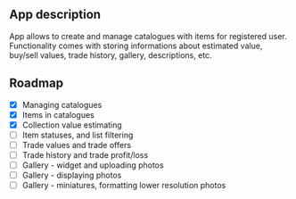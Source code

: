 ## App description

App allows to create and manage catalogues with items for registered user. Functionality comes with storing informations about estimated value, buy/sell values, trade history, gallery, descriptions, etc.

## Roadmap

- [X] Managing catalogues
- [X] Items in catalogues
- [X] Collection value estimating
- [ ] Item statuses, and list filtering
- [ ] Trade values and trade offers
- [ ] Trade history and trade profit/loss
- [ ] Gallery - widget and uploading photos
- [ ] Gallery - displaying photos
- [ ] Gallery - miniatures, formatting lower resolution photos